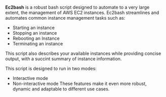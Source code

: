 **Ec2bash** is a robust bash script designed to automate to a very large extent, the management of AWS EC2 instances.
Ec2bash streamlines and automates common instance management tasks such as:
- Starting an instance
- Stopping an instance
- Rebooting an Instance
- Terminating an instance

This script also describes your available instances while providing concise output, with a succint summary of instance information.

This script is designed to run in two modes:
- Interactive mode
- Non-interactive mode
These features make it even more robust, dynamic and adaptable to different use cases.
